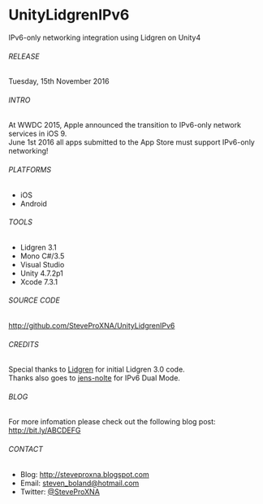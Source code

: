 # UnityLidgrenIPv6
IPv6-only networking integration using Lidgren on Unity4

###### RELEASE
Tuesday, 15th November 2016

###### INTRO
At WWDC 2015, Apple announced the transition to IPv6-only network services in iOS 9.
<br />
June 1st 2016 all apps submitted to the App Store must support IPv6-only networking!

###### PLATFORMS
- iOS
- Android

###### TOOLS
- Lidgren 3.1
- Mono C#/3.5
- Visual Studio
- Unity 4.7.2p1
- Xcode 7.3.1

###### SOURCE CODE
http://github.com/SteveProXNA/UnityLidgrenIPv6

###### CREDITS
Special thanks to [Lidgren](https://github.com/lidgren/lidgren-network-gen3) for initial Lidgren 3.0 code.
<br />
Thanks also goes to [jens-nolte](https://github.com/jens-nolte) for IPv6 Dual Mode.

###### BLOG
For more infomation please check out the following blog post: http://bit.ly/ABCDEFG

###### CONTACT
- Blog:		http://steveproxna.blogspot.com
- Email:	steven_boland@hotmail.com
- Twitter:	[@SteveProXNA](http://twitter.com/SteveProXNA)
